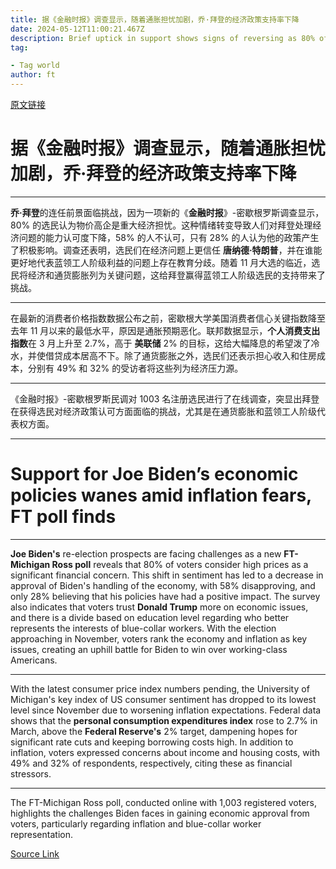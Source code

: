 ```yaml
---
title: 据《金融时报》调查显示，随着通胀担忧加剧，乔·拜登的经济政策支持率下降
date: 2024-05-12T11:00:21.467Z
description: Brief uptick in support shows signs of reversing as 80% of Americans say prices still causing pain
tag: 

- Tag world
author: ft
---
```


[原文链接](https://ft.com/content/46c6cc07-ec71-4d8b-a630-9c39f5856b7c)

# 据《金融时报》调查显示，随着通胀担忧加剧，**乔·拜登**的经济政策支持率下降

---

**乔·拜登**的连任前景面临挑战，因为一项新的《**金融时报**》-密歇根罗斯调查显示，80% 的选民认为物价高企是重大经济担忧。这种情绪转变导致人们对拜登处理经济问题的能力认可度下降，58% 的人不认可，只有 28% 的人认为他的政策产生了积极影响。调查还表明，选民们在经济问题上更信任 **唐纳德·特朗普**，并在谁能更好地代表蓝领工人阶级利益的问题上存在教育分歧。随着 11 月大选的临近，选民将经济和通货膨胀列为关键问题，这给拜登赢得蓝领工人阶级选民的支持带来了挑战。

---

在最新的消费者价格指数数据公布之前，密歇根大学美国消费者信心关键指数降至去年 11 月以来的最低水平，原因是通胀预期恶化。联邦数据显示，**个人消费支出指数**在 3 月上升至 2.7%，高于 **美联储** 2% 的目标，这给大幅降息的希望泼了冷水，并使借贷成本居高不下。除了通货膨胀之外，选民们还表示担心收入和住房成本，分别有 49% 和 32% 的受访者将这些列为经济压力源。

---

《金融时报》-密歇根罗斯民调对 1003 名注册选民进行了在线调查，突显出拜登在获得选民对经济政策认可方面面临的挑战，尤其是在通货膨胀和蓝领工人阶级代表权方面。

---

# Support for Joe Biden’s economic policies wanes amid inflation fears, FT poll finds

---

**Joe Biden's** re-election prospects are facing challenges as a new **FT-Michigan Ross poll** reveals that 80% of voters consider high prices as a significant financial concern. This shift in sentiment has led to a decrease in approval of Biden's handling of the economy, with 58% disapproving, and only 28% believing that his policies have had a positive impact. The survey also indicates that voters trust **Donald Trump** more on economic issues, and there is a divide based on education level regarding who better represents the interests of blue-collar workers. With the election approaching in November, voters rank the economy and inflation as key issues, creating an uphill battle for Biden to win over working-class Americans.

---

With the latest consumer price index numbers pending, the University of Michigan's key index of US consumer sentiment has dropped to its lowest level since November due to worsening inflation expectations. Federal data shows that the **personal consumption expenditures index** rose to 2.7% in March, above the **Federal Reserve's** 2% target, dampening hopes for significant rate cuts and keeping borrowing costs high. In addition to inflation, voters expressed concerns about income and housing costs, with 49% and 32% of respondents, respectively, citing these as financial stressors.

---

The FT-Michigan Ross poll, conducted online with 1,003 registered voters, highlights the challenges Biden faces in gaining economic approval from voters, particularly regarding inflation and blue-collar worker representation.

[Source Link](https://ft.com/content/46c6cc07-ec71-4d8b-a630-9c39f5856b7c)

